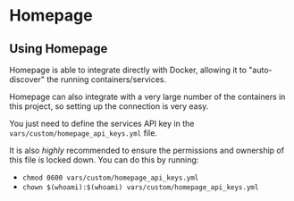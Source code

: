 # Homepage

## Using Homepage

Homepage is able to integrate directly with Docker, allowing it to "auto-discover" the running containers/services.

Homepage can also integrate with a very large number of the containers in this project, so setting up the connection is very easy.

You just need to define the services API key in the `vars/custom/homepage_api_keys.yml` file.

It is also _highly_ recommended to ensure the permissions and ownership of this file is locked down. You can do this by running:

- `chmod 0600 vars/custom/homepage_api_keys.yml`
- `chown $(whoami):$(whoami) vars/custom/homepage_api_keys.yml`
